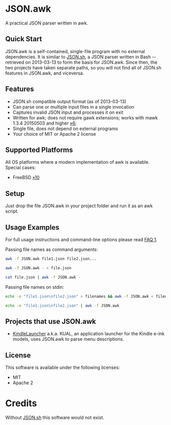 JSON.awk
========

A practical JSON parser written in awk.

Quick Start
-----------

JSON.awk is a self-contained, single-file program with no external dependencies.
It is similar to [JSON.sh](https://github.com/dominictarr/JSON.sh), a JSON
parser written in Bash -- retrieved on 2013-03-13 to form the basis for
JSON.awk. Since then, the two projects have taken separate paths, so you
will not find all of JSON.sh features in JSON.awk, and viceversa.

Features
--------

* JSON.sh compatible output format (as of 2013-03-13)
* Can parse one or multiple input files in a single invocation
* Captures invalid JSON input and processes it on exit
* Written for awk; does not require gawk extensions;
  works with mawk 1.3.4 20150503 and higher [&raquo;6](https://github.com/step-/JSON.awk/issues/6);
* Single file, does not depend on external programs
* Your choice of MIT or Apache 2 license 

Supported Platforms
-------------------

All OS platforms where a modern implementation of awk is available. Special cases:

* FreeBSD [&raquo;10](https://github.com/step-/JSON.awk/issues/10)

Setup
-----

Just drop the file JSON.awk in your project folder and run it as an awk
script.

Usage Examples
--------------

For full usage instructions and command-line options please read [FAQ 1](FAQ.md).

Passing file names as command arguments:

```sh
awk -f JSON.awk file1.json file2.json...

awk -f JSON.awk - < file.json

cat file.json | awk -f JSON.awk -
```

Passing file names on stdin:
```sh
echo -e "file1.json\nfile2.json" > filenames && awk -f JSON.awk < filenames

echo -e "file1.json\nfile2.json" | awk -f JSON.awk
```

Projects that use JSON.awk
--------------------------

* [KindleLauncher](https://bitbucket.org/ixtab/kindlelauncher/overview)
  a.k.a. KUAL, an application launcher for the Kindle e-ink models, uses
  JSON.awk to parse menu descriptions.

License
-------

This software is available under the following licenses:

* MIT
* Apache 2

Credits
=======

Without [JSON.sh](https://github.com/dominictarr/JSON.sh) this software
would not exist.
